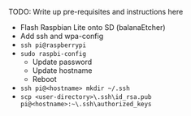 TODO: Write up pre-requisites and instructions here

- Flash Raspbian Lite onto SD (balanaEtcher)
- Add ssh and wpa-config
- `ssh pi@raspberrypi`
- `sudo raspbi-config`
    - Update password
    - Update hostname
    - Reboot
- `ssh pi@<hostname> mkdir ~/.ssh`
- `scp <user-directory>\.ssh\id_rsa.pub pi@<hostname>:~\.ssh\authorized_keys`